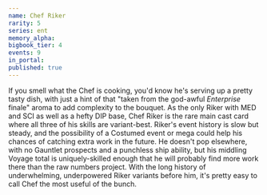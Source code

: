 ```yaml
---
name: Chef Riker
rarity: 5
series: ent
memory_alpha:
bigbook_tier: 4
events: 9
in_portal:
published: true
---
```


If you smell what the Chef is cooking, you'd know he's serving up a pretty tasty dish, with just a hint of that "taken from the god-awful _Enterprise_ finale" aroma to add complexity to the bouquet. As the only Riker with MED and SCI as well as a hefty DIP base, Chef Riker is the rare main cast card where all three of his skills are variant-best. Riker's event history is slow but steady, and the possibility of a Costumed event or mega could help his chances of catching extra work in the future. He doesn't pop elsewhere, with no Gauntlet prospects and a punchless ship ability, but his middling Voyage total is uniquely-skilled enough that he will probably find more work there than the raw numbers project. With the long history of underwhelming, underpowered Riker variants before him, it's pretty easy to call Chef the most useful of the bunch.

